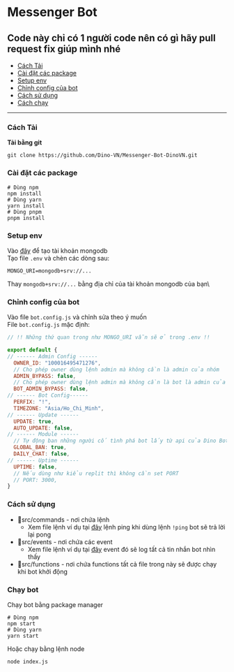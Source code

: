 # Messenger Bot
## Code này chỉ có 1 người code nên có gì hãy pull request fix giúp mình nhé
- [Cách Tải](#cách-tải)
- [Cài đặt các package](#cài-đặt-các-package)
- [Setup env](#setup-env)
- [Chỉnh config của bot](#chỉnh-config-của-bot)
- [Cách sử dụng](#cách-sử-dụng)
- [Cách chạy](#cách-chạy)
---
### Cách Tải
**Tải bằng git**
```
git clone https://github.com/Dino-VN/Messenger-Bot-DinoVN.git
```
### Cài đặt các package
```
# Dùng npm
npm install
# Dùng yarn
yarn install
# Dùng pnpm
pnpm install
```
### Setup env 
Vào [đây](https://www.mongodb.com/) để tạo tài khoản mongodb\
Tạo file `.env` và chèn các dòng sau:
```
MONGO_URI=mongodb+srv://... 
```
Thay `mongodb+srv://...` bằng địa chỉ của tài khoản mongodb của bạn\
### Chỉnh config của bot
Vào file `bot.config.js` và chỉnh sửa theo ý muốn\
File `bot.config.js` mặc định:
```js
// !! Những thứ quan trong như MONGO_URI vẫn sẽ ở trong .env !!

export default {
// ------ Admin Config ------
  OWNER_ID: "100016495471276",
  // Cho phép owner dùng lệnh admin mà không cần là admin của nhóm
  ADMIN_BYPASS: false,
  // Cho phép owner dùng lệnh admin mà không cần là bot là admin của nhóm
  BOT_ADMIN_BYPASS: false,
// ------ Bot Config------
  PERFIX: "!",
  TIMEZONE: "Asia/Ho_Chi_Minh",
// ------ Update ------
  UPDATE: true,
  AUTO_UPDATE: false,
// ------ Module ------
  // Tự động ban những người cố tình phá bot lấy từ api của Dino Bot (Đồng bộ ban với bot Dino Bot)
  GLOBAL_BAN: true,
  DAILY_CHAT: false,
// ------ Uptime ------
  UPTIME: false,
  // Nếu dùng như kiểu replit thì không cần set PORT
  // PORT: 3000,
}
```
### Cách sử dụng
 - 📁src/commands - nơi chứa lệnh
    - Xem file lệnh ví dụ tại [đây](https://github.com/Dino-VN/Messenger-Bot-DinoVN/blob/Core/src/commands/ping.ts) lệnh ping khi dùng lệnh `!ping` bot sẽ trả lời lại pong
 - 📁src/events - nơi chứa các event
    - Xem file lệnh ví dụ tại [đây](https://github.com/Dino-VN/Messenger-Bot-DinoVN/blob/Core/src/events/LogAllMessage.ts.example) event đó sẽ log tất cả tin nhắn bot nhìn thấy
 - 📁src/functions - nơi chứa functions tất cả file trong này sẽ được chạy khi bot khởi động
### Chạy bot
Chạy bot bằng package manager
```
# Dùng npm
npm start
# Dùng yarn
yarn start
```
Hoặc chạy bằng lệnh node
```
node index.js
```

